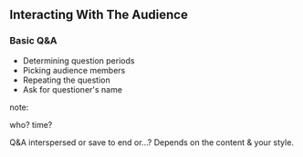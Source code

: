 ## Interacting With The Audience

### Basic Q&A

* Determining question periods
* Picking audience members
* Repeating the question
* Ask for questioner's name

note:

who?
time?

Q&A interspersed or save to end or…? Depends on the content & your style.
